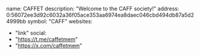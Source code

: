 name: CAFFET
description: "Welcome to the CAFF society!"
address: 0:56072ee3d92c6032a36f05ace353aa6974ea8daec046cbd494db87a5d24999bb 
symbol: "CAFF"
websites:
  - "link"
social:
  - "https://t.me/caffetmem"
  - "https://x.com/caffetmem"
